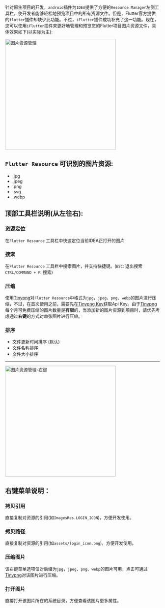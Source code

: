 针对原生项目的开发，`android`插件为`IDEA`提供了方便的`Resource Manager`左侧工具栏，使开发者能够轻松地预览项目中的所有资源文件。但是，Flutter官方提供的`flutter`插件却缺少此功能。不过，`iFlutter`插件成功补充了这一功能。现在，您可以使用`iFlutter`插件来更好地管理和预览您的Flutter项目图片资源文件，具体效果如下(以实际为主):

<img src="https://cdn.jsdelivr.net/gh/YangLang116/iFlutter-Document/configs/res_manager_list.png" width="360"  alt="图片资源管理"/>

## `Flutter Resource` 可识别的图片资源:
- .jpg
- .jpeg
- .png
- .svg
- .webp

## 顶部工具栏说明(从左往右):
### 资源定位
在`Flutter Resource` 工具栏中快速定位当前IDEA正打开的图片

### 搜索
在`Flutter Resource` 工具栏中搜索图片，并支持快捷键。(`ESC`: 退出搜索 `CTRL/COMMAND + F`: 搜索)

### 压缩
使用[Tinypng](https://tinypng.com/)对`Flutter Resource`中格式为`jpg`，`jpeg`、`png`、`webp`的图片进行压缩，不过，在首次使用之前，需要先在[Tinypng Key](https://tinypng.com/developers)获取Api Key。由于[Tinypng](https://tinypng.com/)每个月可免费压缩的图片数量是**有限**的，当添加新的图片资源到项目时，请优先考虑通过**右键**的方式对单张图片进行压缩。

### 排序
- 文件更新时间排序 (默认)
- 文件名称排序
- 文件大小排序

---

<img src="https://cdn.jsdelivr.net/gh/YangLang116/iFlutter-Document/configs/res_manager_menu.png" width="360"  alt="图片资源管理-右键"/>

## 右键菜单说明：
### 拷贝引用
直接复制对资源的引用(如`ImagesRes.LOGIN_ICON`)，方便开发使用。

### 拷贝路径
直接复制对资源的引用(如`assets/login_icon.png`)，方便开发使用。

### 压缩图片
该右键菜单选项仅对后缀为`jpg`，`jpeg`、`png`、`webp`的图片可用，点击可通过[Tinypng](https://tinypng.com/)对该图片进行压缩。

### 打开图片
直接打开该图片所在的系统目录，方便查看该图片更多属性。

